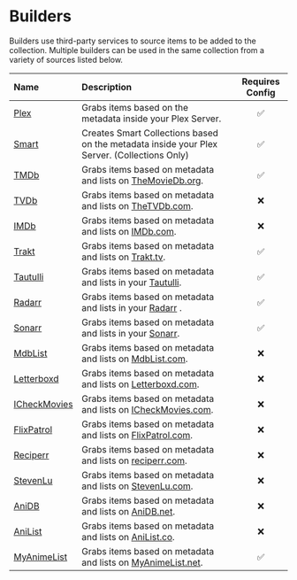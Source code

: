 # Builders

Builders use third-party services to source items to be added to the collection. Multiple builders can be used in the same collection from a variety of sources listed below.

| Name                                  | Description                                                                                   | Requires Config |
|:--------------------------------------|:----------------------------------------------------------------------------------------------|:---------------:|
| [Plex](plex)                 | Grabs items based on the metadata inside your Plex Server.                                    |     &#9989;     |
| [Smart](smart)               | Creates Smart Collections based on the metadata inside your Plex Server. (Collections Only)   |     &#9989;     |
| [TMDb](tmdb)                 | Grabs items based on metadata and lists on [TheMovieDb.org](https://www.themoviedb.org/).     |     &#9989;     |
| [TVDb](tvdb)                 | Grabs items based on metadata and lists on [TheTVDb.com](https://www.thetvdb.com/).           |    &#10060;     |
| [IMDb](imdb)                 | Grabs items based on metadata and lists on [IMDb.com](https://www.imdb.com/).                 |    &#10060;     |
| [Trakt](trakt)               | Grabs items based on metadata and lists on [Trakt.tv](https://trakt.tv/).                     |     &#9989;     |
| [Tautulli](tautulli)         | Grabs items based on metadata and lists in your [Tautulli](https://tautulli.com/).            |     &#9989;     |
| [Radarr](radarr)             | Grabs items based on metadata and lists in your [Radarr](https://radarr.video/) .             |     &#9989;     |
| [Sonarr](sonarr)             | Grabs items based on metadata and lists in your [Sonarr](https://sonarr.tv/).                 |     &#9989;     |
| [MdbList](mdblist)           | Grabs items based on metadata and lists on [MdbList.com](https://mdblist.com/).               |    &#10060;     |
| [Letterboxd](letterboxd)     | Grabs items based on metadata and lists on [Letterboxd.com](https://letterboxd.com/).         |    &#10060;     |
| [ICheckMovies](icheckmovies) | Grabs items based on metadata and lists on [ICheckMovies.com](https://www.icheckmovies.com/). |    &#10060;     |
| [FlixPatrol](flixpatrol)     | Grabs items based on metadata and lists on [FlixPatrol.com](https://flixpatrol.com/).         |    &#10060;     |
| [Reciperr](reciperr)         | Grabs items based on metadata and lists on [reciperr.com](https://reciperr.com/).             |    &#10060;     |
| [StevenLu](stevenlu)         | Grabs items based on metadata and lists on [StevenLu.com](https://movies.stevenlu.com/).      |    &#10060;     |
| [AniDB](anidb)               | Grabs items based on metadata and lists on [AniDB.net](https://anidb.net/).                   |    &#10060;     |
| [AniList](anilist)           | Grabs items based on metadata and lists on [AniList.co](https://anilist.co/).                 |    &#10060;     |
| [MyAnimeList](myanimelist)   | Grabs items based on metadata and lists on [MyAnimeList.net](https://myanimelist.net/).       |     &#9989;     |